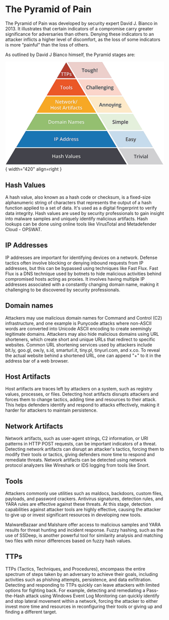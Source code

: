 # The Pyramid of Pain

The Pyramid of Pain was developed by security expert David J. Bianco in 2013. It illustrates that certain indicators of a compromise carry greater significance for adversaries than others. Denying these indicators to an attacker inflicts a higher level of discomfort, as the loss of some indicators is more “painful” than the loss of others.

As outlined by David J Bianco himself, the Pyramid stages are:

![Pyramid of Pain](icons/pyramid.png){ width="420" align=right }

## Hash Values

A hash value, also known as a hash code or checksum, is a fixed-size alphanumeric string of characters that represents the output of a hash function applied to a set of data. It's used as a digital fingerprint to verify data integrity.
Hash values are used by security professionals to gain insight into malware samples and uniquely identify malicious artifacts. Hash lookups can be done using online tools like VirusTotal and Metadefender Cloud - OPSWAT.

## IP Addresses

IP addresses are important for identifying devices on a network. Defense tactics often involve blocking or denying inbound requests from IP addresses, but this can be bypassed using techniques like Fast Flux. Fast Flux is a DNS technique used by botnets to hide malicious activities behind compromised hosts acting as proxies. It involves having multiple IP addresses associated with a constantly changing domain name, making it challenging to be discovered by security professionals.

## Domain names

Attackers may use malicious domain names for Command and Control (C2) infrastructure, and one example is Punycode attacks where non-ASCII words are converted into Unicode ASCII encoding to create seemingly legitimate domains. Attackers may also hide malicious domains using URL shorteners, which create short and unique URLs that redirect to specific websites. Common URL shortening services used by attackers include bit.ly, goo.gl, ow.ly, s.id, smarturl.it, tiny.pl, tinyurl.com, and x.co. To reveal the actual website behind a shortened URL, one can append "+" to it in the address bar of a web browser.

## Host Artifacts

Host artifacts are traces left by attackers on a system, such as registry values, processes, or files. Detecting host artifacts disrupts attackers and forces them to change tactics, adding time and resources to their attack. This helps defenders identify and respond to attacks effectively, making it harder for attackers to maintain persistence.

## Network Artifacts

Network artifacts, such as user-agent strings, C2 information, or URI patterns in HTTP POST requests, can be important indicators of a threat. Detecting network artifacts can disrupt an attacker's tactics, forcing them to modify their tools or tactics, giving defenders more time to respond and remediate threats. Network artifacts can be detected using network protocol analyzers like Wireshark or IDS logging from tools like Snort.

## Tools

Attackers commonly use utilities such as maldocs, backdoors, custom files, payloads, and password crackers. Antivirus signatures, detection rules, and YARA rules are effective against these threats. At this stage, detection capabilities against attacker tools are highly effective, causing the attacker to give up or invest significant resources in developing
new tools.

MalwareBazaar and Malshare offer access to malicious samples and YARA results for threat hunting and incident response. Fuzzy hashing, such as the use of SSDeep, is another powerful tool for similarity analysis and matching two files with minor differences based on fuzzy hash values.

## TTPs

TTPs (Tactics, Techniques, and Procedures), encompass the entire spectrum of steps taken by an adversary to achieve their goals, including activities such as phishing attempts, persistence, and data exfiltration. Detecting and responding to TTPs quickly can leave attackers with limited options for fighting back.
For example, detecting and remediating a Pass-the-Hash attack using Windows Event Log Monitoring can quickly identify and stop lateral movement within a network, forcing the attacker to either invest more time and resources in reconfiguring their tools or giving up and finding a different target.
